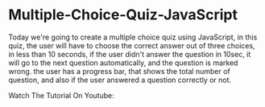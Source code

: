 # Multiple-Choice-Quiz-JavaScript
Today we're going to create a multiple choice quiz using JavaScript, in this quiz, the user will have to choose the correct answer out of three choices, in less than 10 seconds, if the user didn't answer the question in 10sec, it will go to the next question automatically, and the question is marked wrong. the user has a progress bar, that shows the total number of question, and also if the user answered a question correctly or not.

Watch The Tutorial On Youtube:


